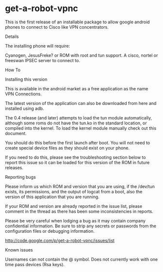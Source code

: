 get-a-robot-vpnc
================

This is the first release of an installable package to allow google android phones to connect to Cisco like VPN concentrators.

Details

The installing phone will require:

Cyanogen, JesusFreke? or ROM with root and tun support.
A cisco, nortel or freeswan IPSEC server to connect to.

How To

Installing this version

This is available in the android market as a free application as the name VPN Connections.

The latest version of the application can also be downloaded from here and installed using adb.

The 0.4 release (and later) attempts to load the tun module automatically, although some roms do not have the tun.ko in the standard location, or compiled into the kernel. To load the kernel module manually check out this document.

You should do this before the first launch after boot. You will not need to create special device files as they should exist on your phone.

If you need to do this, please see the troubleshooting section below to report this issue so it can be loaded for this version of the ROM in future releases.

Reporting bugs

Please inform us which ROM and version that you are using, if the /dev/tun exists, its permissions, and the output of logcat from a boot, also the version of this application that you are running.

If your ROM and version are already reported in the issue list, please comment in the thread as there has been some inconsistencies in reports.

Please be very careful when lodging a bug as it may contain company confidential information. Be sure to strip any secrets or passwords from the configuration files or debugging information.

http://code.google.com/p/get-a-robot-vpnc/issues/list

Known issues

Usernames can not contain the @ symbol. Does not currently work with one time pass devices (Rsa keys).

